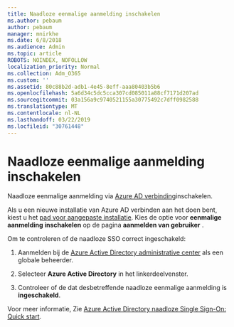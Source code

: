 ```yaml
---
title: Naadloze eenmalige aanmelding inschakelen
ms.author: pebaum
author: pebaum
manager: mnirkhe
ms.date: 6/8/2018
ms.audience: Admin
ms.topic: article
ROBOTS: NOINDEX, NOFOLLOW
localization_priority: Normal
ms.collection: Adm_O365
ms.custom: ''
ms.assetid: 80c88b2d-adb1-4e45-8eff-aaa80403b5b6
ms.openlocfilehash: 5a6d34c5dc5cca307cd085011a88cf7171d207ad
ms.sourcegitcommit: 03a156a9c9740521155a30775492c7dff0982588
ms.translationtype: MT
ms.contentlocale: nl-NL
ms.lasthandoff: 03/22/2019
ms.locfileid: "30761448"
---
```

# <a name="how-to-enable-seamless-sso"></a>Naadloze eenmalige aanmelding inschakelen

Naadloze eenmalige aanmelding via [Azure AD verbinding](https://docs.microsoft.com/azure/active-directory/connect/active-directory-aadconnect)inschakelen.
  
Als u een nieuwe installatie van Azure AD verbinden aan het doen bent, kiest u het [pad voor aangepaste installatie](https://docs.microsoft.com/azure/active-directory/connect/active-directory-aadconnect-get-started-custom). Kies de optie voor **eenmalige aanmelding inschakelen** op de pagina **aanmelden van gebruiker** . 
  
Om te controleren of de naadloze SSO correct ingeschakeld:
  
1. Aanmelden bij de [Azure Active Directory administrative center](https://aad.portal.azure.com) als een globale beheerder. 
    
2. Selecteer **Azure Active Directory** in het linkerdeelvenster. 
    
3. Controleer of de dat desbetreffende naadloze eenmalige aanmelding is **ingeschakeld**.
    
Voor meer informatie, Zie [Azure Active Directory naadloze Single Sign-On: Quick start](https://docs.microsoft.com/azure/active-directory/connect/active-directory-aadconnect-sso-quick-start).
  

